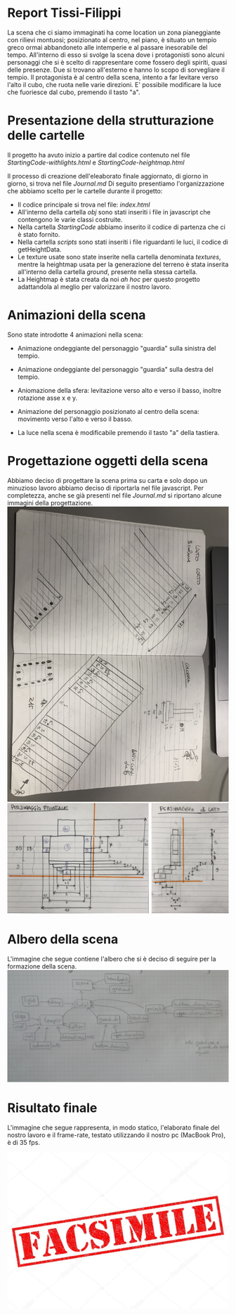 # Report Tissi-Filippi
La scena che ci siamo immaginati ha come location un zona pianeggiante con rilievi montuosi; posizionato al centro, nel piano, è situato un tempio greco ormai abbandoneto alle intemperie e al passare inesorabile del tempo. All'interno di esso si svolge la scena dove i protagonisti sono alcuni personaggi che si è scelto di rappresentare come fossero degli spiriti, quasi delle presenze. Due si trovano all'esterno e hanno lo scopo di sorvegliare il tempio. Il protagonista è al centro della scena, intento a far levitare verso l'alto il cubo, che ruota nelle varie direzioni. E' possibile modificare la luce che fuoriesce dal cubo, premendo il tasto "a".

# Presentazione della strutturazione delle cartelle

Il progetto ha avuto inizio a partire dal codice contenuto nel file _StartingCode-withlights.html_ e _StartingCode-heightmap.html_

Il processo di creazione dell'eleaborato finale aggiornato, di giorno in giorno, si trova nel file _Journal.md_
Di seguito presentiamo l'organizzazione che abbiamo scelto per le cartelle durante il progetto:

* Il codice principale si trova nel file: _index.html_
* All'interno della cartella _obj_ sono stati inseriti i file in javascript che contengono le varie classi costruite.
* Nella cartella _StartingCode_ abbiamo inserito il codice di partenza che ci è stato fornito.
* Nella cartella _scripts_ sono stati inseriti i file riguardanti le luci, il codice di getHeightData.
* Le texture usate sono state inserite nella cartella denominata _textures_, mentre la heightmap usata per la generazione del terreno è stata inserita all'interno della cartella _ground_, presente nella stessa cartella.
* La Heightmap è stata creata da noi _ah hoc_ per questo progetto adattandola al meglio per valorizzare il nostro lavoro.

# Animazioni della scena

Sono state introdotte 4 animazioni nella scena:

* Animazione ondeggiante del personaggio "guardia" sulla sinistra del tempio.

* Animazione ondeggiante del personaggio "guardia" sulla destra del tempio.

* Aniomazione della sfera: levitazione verso alto e verso il basso, inoltre rotazione asse x e y.

* Animazione del personaggio posizionato al centro della scena: movimento verso l'alto e verso il basso.

* La luce nella scena è modificabile premendo il tasto "a" della tastiera.

# Progettazione oggetti della scena

Abbiamo deciso di progettare la scena prima su carta e solo dopo un minuzioso lavoro abbiamo deciso di riportarla nel file javascript. Per completezza, anche se già presenti nel file _Journal.md_ si riportano alcune immagini della progettazione.
![](JrnImages/MisureProgetto.jpg)
![](JrnImages/SchemaPers.jpg)

# Albero della scena

L'immagine che segue contiene l'albero che si è deciso di seguire per la formazione della scena. ![](JrnImages/Grafo.jpg) 

# Risultato finale

L'immagine che segue rappresenta, in modo statico, l'elaborato finale del nostro lavoro e il frame-rate, testato utilizzando il nostro pc (MacBook Pro), è di 35 fps.

![](JrnImages/fs.jpg)